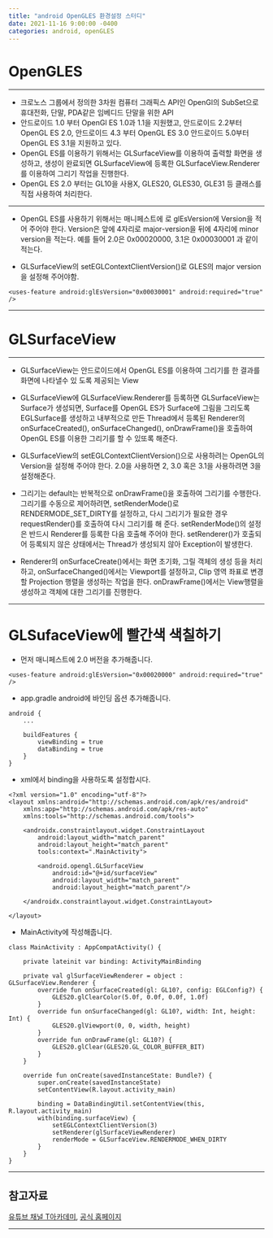 ```yaml
---
title: "android OpenGLES 환경설정 스터디"
date: 2021-11-16 9:00:00 -0400
categories: android, openGLES
---
```


# OpenGLES

---

- 크로노스 그룹에서 정의한 3차원 컴퓨터 그래픽스 API인 OpenGl의 SubSet으로 휴대전화, 단말, PDA같은 임베디드 단말을 위한 API
- 안드로이드 1.0 부터 OpenGl ES 1.0과 1.1을 지원했고, 안드로이드 2.2부터 OpenGL ES 2.0, 안드로이드 4.3 부터 OpenGL ES 3.0 안드로이드 5.0부터 OpenGL ES 3.1을 지원하고 있다.
- OpenGL ES를 이용하기 위해서는 GLSurfaceView를 이용하여 출력할 화면을 생성하고, 생성이 완료되면 GLSurfaceView에 등록한 GLSurfaceView.Renderer를 이용하여 그리기 작업을 진행한다.
- OpenGL ES 2.0 부터는 GL10을 사용X, GLES20, GLES30, GLE31 등 클래스를 직접 사용하여 처리한다.

---

- OpenGL ES를 사용하기 위해서는 매니페스트에 <uses-features>로 glEsVersion에 Version을 적어 주어야 한다. Version은 앞에 4자리로 major-version을 뒤에 4자리에 minor version을 적는다.
  예를 들어 2.0은 0x00020000, 3.1은 0x00030001 과 같이 적는다.
  
- GLSurfaceView의 setEGLContextClientVersion()로 GLES의 major version을 설정해 주어야함.

```
<uses-feature android:glEsVersion="0x00030001" android:required="true" />
```

---


# GLSurfaceView

---

- GLSurfaceView는 안드로이드에서 OpenGL ES를 이용하여 그리기를 한 결과를 화면에 나타낼수 있 도록 제공되는 View
- GLSurfaceView에 GLSurfaceView.Renderer를 등록하면
  GLSurfaceView는 Surface가 생성되면, Surface를 OpenGL ES가 Surface에
  그림을 그리도록 EGLSurface를 생성하고 내부적으로 만든 Thread에서 등록된
  Renderer의 onSurfaceCreated(), onSurfaceChanged(), onDrawFrame()을 호출하여 OpenGL ES를 이용한 그리기를 할 수 있또록 해준다.
  
- GLSurfaceView의 setEGLContextClientVersion()으로 사용하려는 OpenGL의 Version을 설정해 주어야 한다. 2.0을 사용하면 2, 3.0 혹은 3.1을 사용하려면 3을 설정해준다.

- 그리기는 default는 반복적으로 onDrawFrame()을 호출하여 그리기를 수행한다. 그리기를 수동으로 제어하려면, setRenderMode()로 RENDERMODE_SET_DIRTY를 설정하고,
  다시 그리기가 필요한 경우 requestRender()를 호출하여 다시 그리기를 해 준다. setRenderMode()의 설정은 반드시 Renderer를 등록한 다음 호출해 주어야 한다.
  setRenderer()가 호출되어 등록되지 않은 상태에서는 Thread가 생성되지 않아 Exception이 발생한다.
  
- Renderer의 onSurfaceCreate()에서는 화면 초기화, 그릴 객체의 생성 등을 처리하고,
  onSurfaceChanged()에서는 Viewport를 설정하고, Clip 영역 좌표로 변경할 Projection 행렬을 생성하는 작업을 한다.
  onDrawFrame()에서는 View행렬을 생성하고 객체에 대한 그리기를 진행한다.
  
---

# GLSufaceView에 빨간색 색칠하기

- 먼저 매니페스트에 2.0 버전을 추가해줍니다.

```
<uses-feature android:glEsVersion="0x00020000" android:required="true" />
```

- app.gradle android에 바인딩 옵션 추가해줍니다.
```
android {
    ...

    buildFeatures {
        viewBinding = true
        dataBinding = true
    }
}
```

- xml에서 binding을 사용하도록 설정합시다.
```
<?xml version="1.0" encoding="utf-8"?>
<layout xmlns:android="http://schemas.android.com/apk/res/android"
    xmlns:app="http://schemas.android.com/apk/res-auto"
    xmlns:tools="http://schemas.android.com/tools">

    <androidx.constraintlayout.widget.ConstraintLayout
        android:layout_width="match_parent"
        android:layout_height="match_parent"
        tools:context=".MainActivity">

        <android.opengl.GLSurfaceView
            android:id="@+id/surfaceView"
            android:layout_width="match_parent"
            android:layout_height="match_parent"/>

    </androidx.constraintlayout.widget.ConstraintLayout>

</layout>
```

- MainActivity에 작성해줍니다.
```
class MainActivity : AppCompatActivity() {

    private lateinit var binding: ActivityMainBinding

    private val glSurfaceViewRenderer = object : GLSurfaceView.Renderer {
        override fun onSurfaceCreated(gl: GL10?, config: EGLConfig?) {
            GLES20.glClearColor(5.0f, 0.0f, 0.0f, 1.0f)
        }
        override fun onSurfaceChanged(gl: GL10?, width: Int, height: Int) {
            GLES20.glViewport(0, 0, width, height)
        }
        override fun onDrawFrame(gl: GL10?) {
            GLES20.glClear(GLES20.GL_COLOR_BUFFER_BIT)
        }
    }

    override fun onCreate(savedInstanceState: Bundle?) {
        super.onCreate(savedInstanceState)
        setContentView(R.layout.activity_main)

        binding = DataBindingUtil.setContentView(this, R.layout.activity_main)
        with(binding.surfaceView) {
            setEGLContextClientVersion(3)
            setRenderer(glSurfaceViewRenderer)
            renderMode = GLSurfaceView.RENDERMODE_WHEN_DIRTY
        }
    }
}
```

---

## 참고자료

[유튜브 채널 T아카데미](https://youtu.be/PjroUrwpfRE),
[공식 홈페이지](https://developer.android.com/training/graphics/opengl/environment?hl=ko)

---